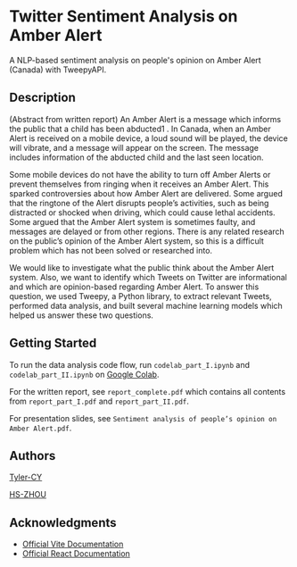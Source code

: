 # Twitter Sentiment Analysis on Amber Alert

A NLP-based sentiment analysis on people's opinion on Amber Alert (Canada) with TweepyAPI.

## Description

(Abstract from written report) An Amber Alert is a message which informs the public that a child has been abducted1
. In Canada, when an Amber Alert is received on a mobile device, a loud sound will be played,
the device will vibrate, and a message will appear on the screen. The message includes
information of the abducted child and the last seen location.

Some mobile devices do not have the ability to turn off Amber Alerts or prevent themselves
from ringing when it receives an Amber Alert. This sparked controversies about how Amber
Alert are delivered. Some argued that the ringtone of the Alert disrupts people’s activities,
such as being distracted or shocked when driving, which could cause lethal accidents. Some
argued that the Amber Alert system is sometimes faulty, and messages are delayed or from
other regions. There is any related research on the public’s opinion of the Amber Alert
system, so this is a difficult problem which has not been solved or researched into.

We would like to investigate what the public think about the Amber Alert system. Also, we
want to identify which Tweets on Twitter are informational and which are opinion-based
regarding Amber Alert. To answer this question, we used Tweepy, a Python library, to extract
relevant Tweets, performed data analysis, and built several machine learning models which
helped us answer these two questions.


## Getting Started

To run the data analysis code flow, run `codelab_part_I.ipynb` and `codelab_part_II.ipynb` on [Google Colab](https://colab.google/).

For the written report, see `report_complete.pdf` which contains all contents from `report_part_I.pdf` and `report_part_II.pdf`.

For presentation slides, see `Sentiment analysis of people’s opinion on Amber Alert.pdf`.


## Authors

[Tyler-CY](https://github.com/Tyler-CY)

[HS-ZHOU](https://github.com/HS-ZHOU)


## Acknowledgments

* [Official Vite Documentation](https://vitejs.dev/)
* [Official React Documentation](https://react.dev/)


